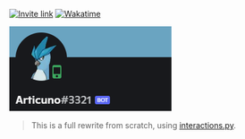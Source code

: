 [![Invite link](https://img.shields.io/static/v1?label=Articuno&message=Invite-to-server&color=6aa4c1&style=for-the-badge&logo=discord)](https://discord.com/oauth2/authorize?client_id=809084067446259722&permissions=2146958847&scope=bot%20applications.commands) [![Wakatime](https://wakatime.com/badge/github/Articuno-org/Articuno.svg)](https://github.com/Articuno-org/Articuno)


![banner.png](./articuno_banner.png)


> This is a full rewrite from scratch, using [interactions.py](https://github.com/interactions-py/library).


